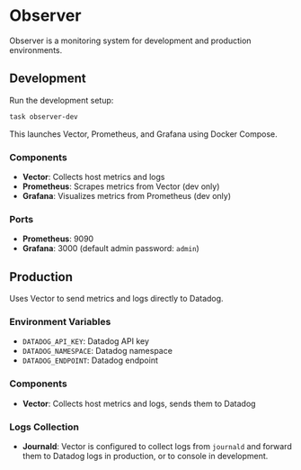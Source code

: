 # Observer

Observer is a monitoring system for development and production environments.

## Development

Run the development setup:

```bash
task observer-dev
```

This launches Vector, Prometheus, and Grafana using Docker Compose.

### Components

- **Vector**: Collects host metrics and logs
- **Prometheus**: Scrapes metrics from Vector (dev only)
- **Grafana**: Visualizes metrics from Prometheus (dev only)

### Ports

- **Prometheus**: 9090
- **Grafana**: 3000 (default admin password: `admin`)

## Production

Uses Vector to send metrics and logs directly to Datadog.

### Environment Variables

- `DATADOG_API_KEY`: Datadog API key
- `DATADOG_NAMESPACE`: Datadog namespace
- `DATADOG_ENDPOINT`: Datadog endpoint

### Components

- **Vector**: Collects host metrics and logs, sends them to Datadog

### Logs Collection

- **Journald**: Vector is configured to collect logs from `journald` and forward them to Datadog logs in production, or to console in development.